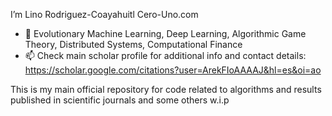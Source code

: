 I’m Lino Rodriguez-Coayahuitl
Cero-Uno.com

- 💞️ Evolutionary Machine Learning, Deep Learning, Algorithmic Game Theory, Distributed Systems, Computational Finance
- 📫 Check main scholar profile for additional info and contact details: https://scholar.google.com/citations?user=ArekFIoAAAAJ&hl=es&oi=ao

This is my main official repository for code related to algorithms and results published in scientific journals and some others w.i.p
